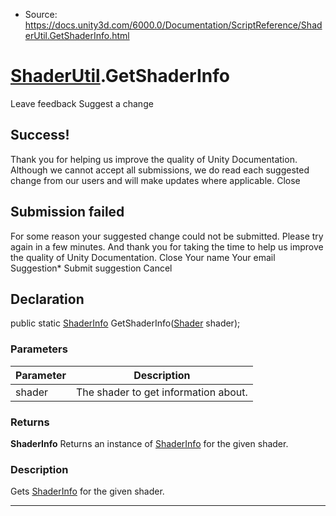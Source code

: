 * Source: https://docs.unity3d.com/6000.0/Documentation/ScriptReference/ShaderUtil.GetShaderInfo.html

#  [ShaderUtil](https://docs.unity3d.com/6000.0/Documentation/ScriptReference/ShaderUtil.html).GetShaderInfo
Leave feedback
Suggest a change
## Success!
Thank you for helping us improve the quality of Unity Documentation. Although we cannot accept all submissions, we do read each suggested change from our users and will make updates where applicable.
Close
## Submission failed
For some reason your suggested change could not be submitted. Please <a>try again</a> in a few minutes. And thank you for taking the time to help us improve the quality of Unity Documentation.
Close
Your name Your email Suggestion* Submit suggestion
Cancel
## Declaration
public static [ShaderInfo](https://docs.unity3d.com/6000.0/Documentation/ScriptReference/ShaderInfo.html) GetShaderInfo([Shader](https://docs.unity3d.com/6000.0/Documentation/ScriptReference/Shader.html) shader); 
### Parameters
Parameter | Description  
---|---  
shader | The shader to get information about.  
### Returns
**ShaderInfo** Returns an instance of [ShaderInfo](https://docs.unity3d.com/6000.0/Documentation/ScriptReference/ShaderInfo.html) for the given shader. 
### Description
Gets [ShaderInfo](https://docs.unity3d.com/6000.0/Documentation/ScriptReference/ShaderInfo.html) for the given shader.
* * *
